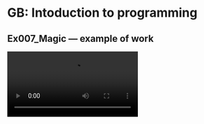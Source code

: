 # GB: Intoduction to programming
## Ex007_Magic &mdash; example of work

![Ex007_Magic example](./Ex007_Magic/images/example-of-work.webm)